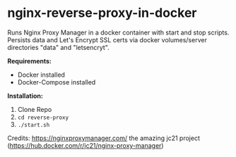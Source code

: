 # nginx-reverse-proxy-in-docker

Runs Nginx Proxy Manager in a docker container with start and stop scripts.  Persists data and Let's Encrypt SSL certs via docker volumes/server directories "data" and "letsencryt".

**Requirements:**

* Docker installed
* Docker-Compose installed

**Installation:**

1. Clone Repo
2. `cd reverse-proxy`
3. `./start.sh`

Credits:  https://nginxproxymanager.com/ the amazing jc21 project (https://hub.docker.com/r/jc21/nginx-proxy-manager)
